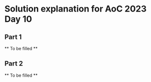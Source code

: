 # Solution explanation for AoC 2023 Day 10

## Part 1

** To be filled **

## Part 2

** To be filled **